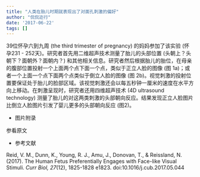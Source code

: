 ```yaml
---
title: "人类在胎儿时期就表现出了对面孔刺激的偏好"
author: "侃侃迩行"
date: '2017-06-22'
tags: []
---
```


39位怀孕六到九周 (the third trimester of pregnancy) 的妈妈参加了该实验 (怀孕231 - 252天)。研究者首先用二维超声技术测量了胎儿的头部位置 (头朝上？头朝下？面朝外？面朝内？) 和其他相关信息。研究者然后根据胎儿的胎位，在母亲的腹部位置投射一个上面两个点下面一个点，类似于正立人脸的图像 (图 1a)；或者一个上面一个点下面两个点类似于倒立人脸的图像 (图 2b)。视觉刺激的投射位置要保证处于胎儿的脸部区域。该视觉刺激还会以每五秒钟一厘米的速度在水平方向上移动。在刺激呈现时，研究者还用四维超声技术 (4D ultrasound technology) 测量了胎儿的对这两类刺激的头部朝向反应。结果发现正立人脸图片比倒立人脸图片引发了婴儿更多的头部朝向反应 (图2)。

- 图片附录

参看原文

- 参考文献

Reid, V. M., Dunn, K., Young, R. J., Amu, J., Donovan, T., & Reissland, N. (2017). The Human Fetus Preferentially Engages with Face-like Visual Stimuli. *Curr Biol, 27*(12), 1825-1828 e1823. doi:10.1016/j.cub.2017.05.044
